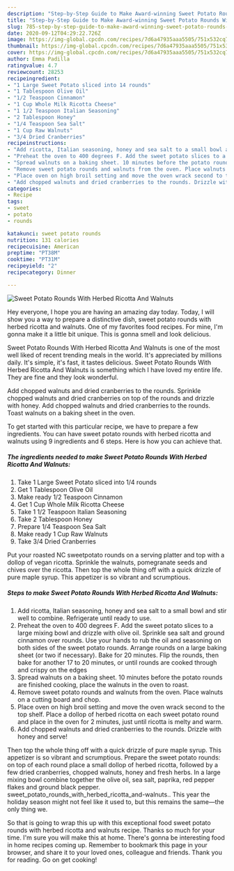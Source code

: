 ```yaml
---
description: "Step-by-Step Guide to Make Award-winning Sweet Potato Rounds With Herbed Ricotta And Walnuts"
title: "Step-by-Step Guide to Make Award-winning Sweet Potato Rounds With Herbed Ricotta And Walnuts"
slug: 785-step-by-step-guide-to-make-award-winning-sweet-potato-rounds-with-herbed-ricotta-and-walnuts
date: 2020-09-12T04:29:22.726Z
image: https://img-global.cpcdn.com/recipes/7d6a47935aaa5505/751x532cq70/sweet-potato-rounds-with-herbed-ricotta-and-walnuts-recipe-main-photo.jpg
thumbnail: https://img-global.cpcdn.com/recipes/7d6a47935aaa5505/751x532cq70/sweet-potato-rounds-with-herbed-ricotta-and-walnuts-recipe-main-photo.jpg
cover: https://img-global.cpcdn.com/recipes/7d6a47935aaa5505/751x532cq70/sweet-potato-rounds-with-herbed-ricotta-and-walnuts-recipe-main-photo.jpg
author: Emma Padilla
ratingvalue: 4.7
reviewcount: 28253
recipeingredient:
- "1 Large Sweet Potato sliced into 14 rounds"
- "1 Tablespoon Olive Oil"
- "1/2 Teaspoon Cinnamon"
- "1 Cup Whole Milk Ricotta Cheese"
- "1 1/2 Teaspoon Italian Seasoning"
- "2 Tablespoon Honey"
- "1/4 Teaspoon Sea Salt"
- "1 Cup Raw Walnuts"
- "3/4 Dried Cranberries"
recipeinstructions:
- "Add ricotta, Italian seasoning, honey and sea salt to a small bowl and stir well to combine. Refrigerate until ready to use."
- "Preheat the oven to 400 degrees F. Add the sweet potato slices to a large mixing bowl and drizzle with olive oil. Sprinkle sea salt and ground cinnamon over rounds. Use your hands to rub the oil and seasoning on both sides of the sweet potato rounds. Arrange rounds on a large baking sheet (or two if necessary). Bake for 20 minutes. Flip the rounds, then bake for another 17 to 20 minutes, or until rounds are cooked through and crispy on the edges"
- "Spread walnuts on a baking sheet. 10 minutes before the potato rounds are finished cooking, place the walnuts in the oven to roast."
- "Remove sweet potato rounds and walnuts from the oven. Place walnuts on a cutting board and chop."
- "Place oven on high broil setting and move the oven wrack second to the top shelf. Place a dollop of herbed ricotta on each sweet potato round and place in the oven for 2 minutes, just until ricotta is melty and warm."
- "Add chopped walnuts and dried cranberries to the rounds. Drizzle with honey and serve!"
categories:
- Recipe
tags:
- sweet
- potato
- rounds

katakunci: sweet potato rounds 
nutrition: 131 calories
recipecuisine: American
preptime: "PT38M"
cooktime: "PT31M"
recipeyield: "2"
recipecategory: Dinner

---
```



![Sweet Potato Rounds With Herbed Ricotta And Walnuts](https://img-global.cpcdn.com/recipes/7d6a47935aaa5505/751x532cq70/sweet-potato-rounds-with-herbed-ricotta-and-walnuts-recipe-main-photo.jpg)

Hey everyone, I hope you are having an amazing day today. Today, I will show you a way to prepare a distinctive dish, sweet potato rounds with herbed ricotta and walnuts. One of my favorites food recipes. For mine, I'm gonna make it a little bit unique. This is gonna smell and look delicious.

Sweet Potato Rounds With Herbed Ricotta And Walnuts is one of the most well liked of recent trending meals in the world. It's appreciated by millions daily. It's simple, it's fast, it tastes delicious. Sweet Potato Rounds With Herbed Ricotta And Walnuts is something which I have loved my entire life. They are fine and they look wonderful.

Add chopped walnuts and dried cranberries to the rounds. Sprinkle chopped walnuts and dried cranberries on top of the rounds and drizzle with honey. Add chopped walnuts and dried cranberries to the rounds. Toast walnuts on a baking sheet in the oven.


To get started with this particular recipe, we have to prepare a few ingredients. You can have sweet potato rounds with herbed ricotta and walnuts using 9 ingredients and 6 steps. Here is how you can achieve that.

<!--inarticleads1-->

##### The ingredients needed to make Sweet Potato Rounds With Herbed Ricotta And Walnuts:

1. Take 1 Large Sweet Potato sliced into 1/4 rounds
1. Get 1 Tablespoon Olive Oil
1. Make ready 1/2 Teaspoon Cinnamon
1. Get 1 Cup Whole Milk Ricotta Cheese
1. Take 1 1/2 Teaspoon Italian Seasoning
1. Take 2 Tablespoon Honey
1. Prepare 1/4 Teaspoon Sea Salt
1. Make ready 1 Cup Raw Walnuts
1. Take 3/4 Dried Cranberries


Put your roasted NC sweetpotato rounds on a serving platter and top with a dollop of vegan ricotta. Sprinkle the walnuts, pomegranate seeds and chives over the ricotta. Then top the whole thing off with a quick drizzle of pure maple syrup. This appetizer is so vibrant and scrumptious. 

<!--inarticleads2-->

##### Steps to make Sweet Potato Rounds With Herbed Ricotta And Walnuts:

1. Add ricotta, Italian seasoning, honey and sea salt to a small bowl and stir well to combine. Refrigerate until ready to use.
1. Preheat the oven to 400 degrees F. Add the sweet potato slices to a large mixing bowl and drizzle with olive oil. Sprinkle sea salt and ground cinnamon over rounds. Use your hands to rub the oil and seasoning on both sides of the sweet potato rounds. Arrange rounds on a large baking sheet (or two if necessary). Bake for 20 minutes. Flip the rounds, then bake for another 17 to 20 minutes, or until rounds are cooked through and crispy on the edges
1. Spread walnuts on a baking sheet. 10 minutes before the potato rounds are finished cooking, place the walnuts in the oven to roast.
1. Remove sweet potato rounds and walnuts from the oven. Place walnuts on a cutting board and chop.
1. Place oven on high broil setting and move the oven wrack second to the top shelf. Place a dollop of herbed ricotta on each sweet potato round and place in the oven for 2 minutes, just until ricotta is melty and warm.
1. Add chopped walnuts and dried cranberries to the rounds. Drizzle with honey and serve!


Then top the whole thing off with a quick drizzle of pure maple syrup. This appetizer is so vibrant and scrumptious. Prepare the sweet potato rounds: on top of each round place a small dollop of herbed ricotta, followed by a few dried cranberries, chopped walnuts, honey and fresh herbs. In a large mixing bowl combine together the olive oil, sea salt, paprika, red pepper flakes and ground black pepper. sweet_potato_rounds_with_herbed_ricotta_and-walnuts.. This year the holiday season might not feel like it used to, but this remains the same—the only thing we. 

So that is going to wrap this up with this exceptional food sweet potato rounds with herbed ricotta and walnuts recipe. Thanks so much for your time. I'm sure you will make this at home. There's gonna be interesting food in home recipes coming up. Remember to bookmark this page in your browser, and share it to your loved ones, colleague and friends. Thank you for reading. Go on get cooking!
